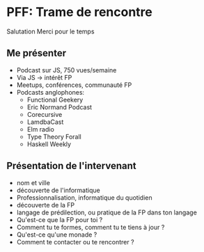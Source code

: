 # PFF: Trame de rencontre

Salutation
Merci pour le temps

## Me présenter

- Podcast sur JS, 750 vues/semaine
- Via JS -> intérêt FP
- Meetups, conférences, communauté FP
- Podcasts anglophones:
  - Functional Geekery
  - Eric Normand Podcast
  - Corecursive
  - LamdbaCast
  - Elm radio
  - Type Theory Forall
  - Haskell Weekly  

## Présentation de l'intervenant

- nom et ville
- découverte de l'informatique
- Professionnalisation, informatique du quotidien
- découverte de la FP
- langage de prédilection, ou pratique de la FP dans ton langage
- Qu'est-ce que la FP pour toi ?
- Comment tu te formes, comment tu te tiens à jour ?
- Qu'est-ce qu'une monade ?
- Comment te contacter ou te rencontrer ?